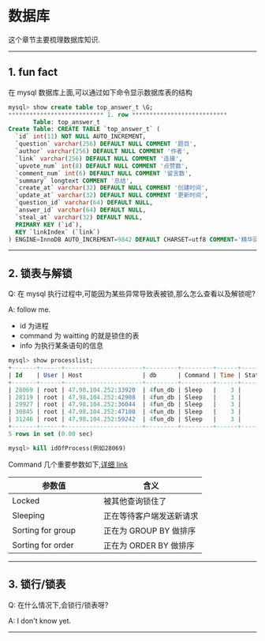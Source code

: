 # 数据库

这个章节主要梳理数据库知识.

---

## 1. fun fact

在 mysql 数据库上面,可以通过如下命令显示数据库表的结构

```sql
mysql> show create table top_answer_t \G;
*************************** 1. row ***************************
       Table: top_answer_t
Create Table: CREATE TABLE `top_answer_t` (
  `id` int(11) NOT NULL AUTO_INCREMENT,
  `question` varchar(256) DEFAULT NULL COMMENT '题目',
  `author` varchar(256) DEFAULT NULL COMMENT '作者',
  `link` varchar(256) DEFAULT NULL COMMENT '连接',
  `upvote_num` int(8) DEFAULT NULL COMMENT '点赞数',
  `comment_num` int(6) DEFAULT NULL COMMENT '留言数',
  `summary` longtext COMMENT '总结',
  `create_at` varchar(32) DEFAULT NULL COMMENT '创建时间',
  `update_at` varchar(32) DEFAULT NULL COMMENT '更新时间',
  `question_id` varchar(64) DEFAULT NULL,
  `answer_id` varchar(64) DEFAULT NULL,
  `steal_at` varchar(32) DEFAULT NULL,
  PRIMARY KEY (`id`),
  KEY `linkIndex` (`link`)
) ENGINE=InnoDB AUTO_INCREMENT=9842 DEFAULT CHARSET=utf8 COMMENT='精华回答表'
```

---

## 2. 锁表与解锁

Q: 在 mysql 执行过程中,可能因为某些异常导致表被锁,那么怎么查看以及解锁呢?

A: follow me.

- id 为进程
- command 为 waitting 的就是锁住的表
- info 为执行某条语句的信息

```sql
mysql> show processlist;
+-------+------+----------------------+---------+---------+------+----------+------------------+
| Id    | User | Host                 | db      | Command | Time | State    | Info             |
+-------+------+----------------------+---------+---------+------+----------+------------------+
| 28069 | root | 47.98.104.252:33920  | 4fun_db | Sleep   |    3 |          | NULL             |
| 28119 | root | 47.98.104.252:42908  | 4fun_db | Sleep   |    3 |          | NULL             |
| 29927 | root | 47.98.104.252:36044  | 4fun_db | Sleep   |    3 |          | NULL             |
| 30845 | root | 47.98.104.252:47180  | 4fun_db | Sleep   |    3 |          | NULL             |
| 31246 | root | 47.98.104.252:59242  | 4fun_db | Sleep   |    3 |          | NULL             |
+-------+------+----------------------+---------+---------+------+----------+------------------+
5 rows in set (0.00 sec)

mysql> kill idOfProcess(例如28069)
```

Command 几个重要参数如下,[详细 link](https://blog.csdn.net/sinat_25873421/article/details/80335125)

| 参数值                  | 含义                     |
| ----------------------- | ------------------------ |
| Locked 　               | 被其他查询锁住了         |
| Sleeping 　 　          | 正在等待客户端发送新请求 |
| Sorting for group 　 　 | 正在为 GROUP BY 做排序   |
| Sorting for order 　 　 | 正在为 ORDER BY 做排序   |

---

## 3. 锁行/锁表

Q: 在什么情况下,会锁行/锁表呀?

A: I don't know yet.

---
